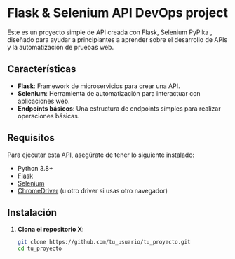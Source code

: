 # Flask & Selenium API DevOps project

Este es un proyecto simple de API creada con Flask, Selenium PyPika , diseñado para ayudar a principiantes a aprender sobre el desarrollo de APIs y la automatización de pruebas web.

## Características

- **Flask**: Framework de microservicios para crear una API.
- **Selenium**: Herramienta de automatización para interactuar con aplicaciones web.
- **Endpoints básicos**: Una estructura de endpoints simples para realizar operaciones básicas.

## Requisitos

Para ejecutar esta API, asegúrate de tener lo siguiente instalado:

- Python 3.8+
- [Flask](https://flask.palletsprojects.com/)
- [Selenium](https://selenium-python.readthedocs.io/)
- [ChromeDriver](https://sites.google.com/chromium.org/driver/) (u otro driver si usas otro navegador)

## Instalación

1. **Clona el repositorio X**:
   ```bash
   git clone https://github.com/tu_usuario/tu_proyecto.git
   cd tu_proyecto
